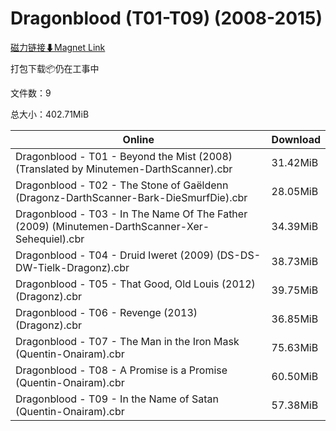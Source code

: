 # Dragonblood (T01-T09) (2008-2015)

[磁力链接⬇Magnet Link](magnet:?xt=urn:btih:e428e5a5d42f500369e5e605767fda0c082de7a8&dn=Dragonblood%20%28T01-T09%29%20%282008-2015%29)

打包下载📦仍在工事中

文件数：9

总大小：402.71MiB

Online | Download
--- | ---
Dragonblood - T01 - Beyond the Mist (2008) (Translated by Minutemen-DarthScanner).cbr | 31.42MiB
Dragonblood - T02 - The Stone of Gaëldenn (Dragonz-DarthScanner-Bark-DieSmurfDie).cbr | 28.05MiB
Dragonblood - T03 - In The Name Of The Father (2009) (Minutemen-DarthScanner-Xer-Sehequiel).cbr | 34.39MiB
Dragonblood - T04 - Druid Iweret (2009) (DS-DS-DW-Tielk-Dragonz).cbr | 38.73MiB
Dragonblood - T05 - That Good, Old Louis (2012) (Dragonz).cbr | 39.75MiB
Dragonblood - T06 - Revenge (2013) (Dragonz).cbr | 36.85MiB
Dragonblood - T07 - The Man in the Iron Mask (Quentin-Onairam).cbr | 75.63MiB
Dragonblood - T08 - A Promise is a Promise (Quentin-Onairam).cbr | 60.50MiB
Dragonblood - T09 - In the Name of Satan (Quentin-Onairam).cbr | 57.38MiB